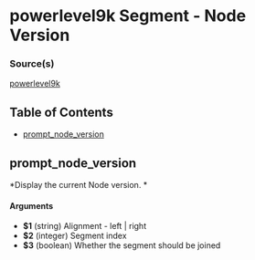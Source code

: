 # powerlevel9k Segment - Node Version


### Source(s)

[powerlevel9k](https://github.com/bhilburn/powerlevel9k)

## Table of Contents

- [prompt_node_version](#prompt_node_version)

## prompt_node_version
*Display the current Node version. *

#### Arguments

- **$1** (string) Alignment - left | right
- **$2** (integer) Segment index
- **$3** (boolean) Whether the segment should be joined


